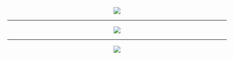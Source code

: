 
<div align=center>
<img src="images/013126">
</div>
<hr>

<div align=center>
<img src="images/1552100-ss1">
</div>

<hr>

<div align=center>
<img src="images/014140">
</div>
